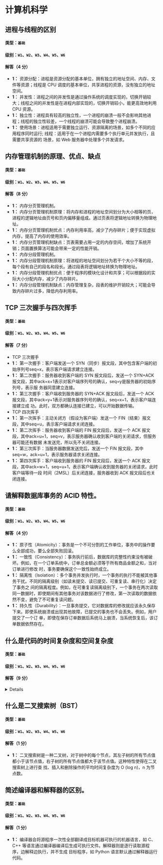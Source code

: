 # 计算机科学

## 进程与线程的区别

#### 类型：`基础`

#### 级别：`W1`、`W2`、`W3`、`W4`、`W5`、`W6`

#### 解答（4 分）

- **1：** 资源分配：进程是资源分配的基本单位，拥有独立的地址空间、内存、文件等资源；线程是 CPU 调度的基本单位，共享进程的资源，没有独立的地址空间。
- **1：** 并发性：进程之间的并发性是通过操作系统的调度实现的，切换开销较大；线程之间的并发性是在进程内部实现的，切换开销较小，能更高效地利用 CPU 资源。
- **1：** 独立性：进程具有较高的独立性，一个进程的崩溃一般不会影响其他进程；线程的独立性较差，一个线程的崩溃可能会导致整个进程崩溃。
- **1：** 使用场景：进程适用于需要独立运行、资源隔离的场景，如多个不同的应用程序同时运行; 线程：适用于在一个进程内需要多个执行单元并发执行，且需要共享资源的
场景，如 Web 服务器中处理多个并发请求。

## 内存管理机制的原理、优点、缺点

#### 类型：`基础`

#### 级别：`W1`、`W2`、`W3`、`W4`、`W5`、`W6`

#### 解答（8 分）

- **1：** 内存分页管理机制。
- **1：** 内存分页管理机制原理：将内存和进程的地址空间划分为大小相等的页，进程的逻辑地址由页号和页内偏移量组成。通过页表将逻辑地址转换为物理地址。
- **1：** 内存分页管理机制优点：内存利用率高，减少了内存碎片；便于实现虚拟内存，提高了内存的使用效率。
- **1：** 内存分页管理机制缺点：页表需要占用一定的内存空间，增加了系统开销；页面置换算法可能会带来一定的性能开销。
- **1：** 内存分段管理机制。
- **1：** 内存分段管理机制原理：将进程的地址空间划分为若干个大小不等的段，每个段有自己的段名和段长。通过段表将逻辑地址转换为物理地址。
- **1：** 内存分段管理机制优点：便于程序的模块化设计和共享；可以根据段的实际大小分配内存，减少了内存碎片。
- **1：** 内存分段管理机制缺点：内存管理复杂，段表的维护开销较大；可能会导致内存碎片过多，降低内存利用率。

## TCP 三次握手与四次挥手

#### 类型：`基础`

#### 级别：`W1`、`W2`、`W3`、`W4`、`W5`、`W6`

#### 解答（7 分）

- TCP 三次握手
- **1：** 第一次握手：客户端发送一个 SYN（同步）报文段，其中包含客户端的初始序列号seq=x，表示客户端请求建立连接。
- **1：** 第二次握手：服务器收到客户端的 SYN 报文段后，发送一个 SYN+ACK 报文段，其中ack=x+1表示对客户端序列号的确认，seq=y是服务器的初始序列号，表示服
务器同意建立连接。
- **1：** 第三次握手：客户端收到服务器的 SYN+ACK 报文段后，发送一个 ACK 报文段，其中ack=y+1表示对服务器序列号的确认，seq=x+1，表示客户端连接建立成
功。此时，双方都确认连接已建立，可以开始数据传输。
- TCP 四次挥手
- **1：** 第一次挥手：主动关闭方（假设为客户端）发送一个 FIN（结束）报文段，其中seq=u，表示客户端请求关闭连接。
- **1：** 第二次挥手：服务器收到客户端的 FIN 报文段后，发送一个 ACK 报文段，其中ack=u+1，seq=v，表示服务器确认收到客户端的关闭请求，但服务器可能还有数据
未发送完，所以先不关闭连接。
- **1：** 第三次挥手：当服务器数据发送完后，发送一个 FIN 报文段，其中seq=w，ack=u+1，表示服务器请求关闭连接。
- **1：** 第四次挥手：客户端收到服务器的 FIN 报文段后，发送一个 ACK 报文段，其中ack=w+1，seq=u+1，表示客户端确认收到服务器的关闭请求，此时客户端等待一段
时间（2MSL）后关闭连接，服务器收到 ACK 报文段后也关闭连接。

## 请解释数据库事务的 ACID 特性。

#### 类型：`基础`

#### 级别：`W1`、`W2`、`W3`、`W4`、`W5`、`W6`

#### 解答（4 分）

- **1：** 原子性（Atomicity）：事务是一个不可分割的工作单位，事务中的操作要么全部成功，要么全部失败回滚。
- **1：** 一致性（Consistency）：事务执行前后，数据库的完整性约束没有被破坏。例如，在一个订单系统中，订单总金额必须等于所有商品金额之和，当对订单进行修改
时，事务要确保这个一致性始终成立。
- **1：** 隔离性（Isolation）：多个事务并发执行时，一个事务的执行不能被其他事务干扰。不同的隔离级别（如读未提交、读已提交、可重复读、串行化）决定了事务之
间的隔离程度。例如，在可重复读隔离级别下，一个事务在两次读取同一数据时，即使期间有其他事务对该数据进行了修改，第一次读取的数据依然不变，避免了不可重复读问题。
- **1：** 持久性（Durability）：一旦事务提交，它对数据库的修改就应该永久保存下来。即使系统崩溃或出现其他故障，已提交的事务也不会丢失。例如，用户提交了一个订
单，即使在保存订单数据后系统马上崩溃，当系统恢复后，该订单数据依然存在。

## 什么是代码的时间复杂度和空间复杂度

#### 类型：`基础`

#### 级别：`W1`、`W2`、`W3`、`W4`、`W5`、`W6`

#### 解答（9 分）

<details>

- **1：** 时间复杂度和空间复杂度是衡量算法效率的两个重要指标
- **1：** 时间复杂度：用于描述算法执行所需的时间随输入规模增长的变化趋势。它主要关注算法中执行的基本操作次数。
- **1：** 常数时间复杂度：无论输入规模如何变化，算法执行的时间都是固定的。例如，从数组中获取指定下标的元素，无论数组大小是多少，获取操作的时间基本相同。

```python
def get_element(arr, index):
    return arr[index]
```

- **1：** 线性时间复杂度：算法执行时间与输入规模成正比。例如，遍历一个数组，对每个元素进行一次操作，操作次数随数组长度 n 线性增长。

```python
def sum_array(arr):
    total = 0
    for num in arr:
        total += num
    return total
```

- **1：** 平方时间复杂度：常见于嵌套循环，算法执行时间与输入规模的平方成正比。例如，冒泡排序算法，其时间复杂度为 O (n²)，因为它包含两层嵌套循环，对于长度为 n 的
数组，总的比较次数为 n*(n - 1)/2。

```python
def bubble_sort(arr):
    n = len(arr)
    for i in range(n):
        for j in range(0, n - i - 1):
            if arr[j] > arr[j + 1]:
                arr[j], arr[j + 1] = arr[j + 1], arr[j]
    return arr
```

- **1：** 空间复杂度：用于描述算法执行过程中所需的额外空间随输入规模增长的变化趋势。它主要关注算法在运行过程中创建的临时变量、数据结构等所占用的空间。
- **1：** 常数空间复杂度：算法执行过程中所需的额外空间是固定的，不随输入规模变化。例如，计算两个整数之和的函数，除了输入参数和返回值，没有使用额外的与输入规模相关的空间。

```python
def add_numbers(a, b):
    return a + b
```

- **1：** 线性空间复杂度：算法执行过程中所需的额外空间与输入规模成正比。例如，创建一个长度为 n 的数组来存储数据，其空间复杂度为 O (n)。

```python
def create_array(n):
    return [0] * n
```

- **1：** 平方空间复杂度：常见于创建二维数组等情况，例如创建一个 n×n 的二维数组，其空间复杂度为 O (n²)。

```python
def create_2d_array(n):
    return [[0] * n for _ in range(n)]
```

</details>

## 什么是二叉搜索树（BST）

#### 类型：`基础`

#### 级别：`W1`、`W2`、`W3`、`W4`、`W5`、`W6`

#### 解答（1 分）

- **1：** 二叉搜索树是一种二叉树，对于树中的每个节点，其左子树的所有节点值都小于该节点值，右子树的所有节点值都大于该节点值。这种特性使得在二叉搜索树上进行查
找、插入和删除操作的平均时间复杂度为 O (log n)，n 为节点数。

## 简述编译器和解释器的区别。

#### 类型：`基础`

#### 级别：`W1`、`W2`、`W3`、`W4`、`W5`、`W6`

#### 解答（1 分）

- **1：** 编译器会将源程序一次性全部翻译成目标机器可执行的机器语言，如 C、C++ 等语言通过编译器编译后生成可执行文件。解释器则是逐行读取源程序，边解释边执行，并不生成
目标程序，如 Python 语言默认通过解释器运行代码。